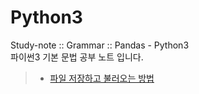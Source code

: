 # Python3
Study-note :: Grammar :: Pandas - Python3  
파이썬3 기본 문법 공부 노트 입니다.

> - [파일 저장하고 불러오는 방법](read-save-file.html)
